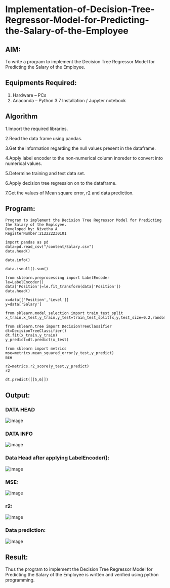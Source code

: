 # Implementation-of-Decision-Tree-Regressor-Model-for-Predicting-the-Salary-of-the-Employee

## AIM:
To write a program to implement the Decision Tree Regressor Model for Predicting the Salary of the Employee.

## Equipments Required:
1. Hardware – PCs
2. Anaconda – Python 3.7 Installation / Jupyter notebook

## Algorithm

1.Import the required libraries.

2.Read the data frame using pandas.

3.Get the information regarding the null values present in the dataframe.

4.Apply label encoder to the non-numerical column inoreder to convert into numerical values.

5.Determine training and test data set.

6.Apply decision tree regression on to the dataframe.

7.Get the values of Mean square error, r2 and data prediction. 

## Program:
```
Program to implement the Decision Tree Regressor Model for Predicting the Salary of the Employee.
Developed by: Nivetha A
RegisterNumber:212222230101

import pandas as pd
data=pd.read_csv("/content/Salary.csv")
data.head()

data.info()

data.isnull().sum()

from sklearn.preprocessing import LabelEncoder
le=LabelEncoder()
data['Position']=le.fit_transform(data['Position'])
data.head()

x=data[['Position','Level']]
y=data['Salary']

from sklearn.model_selection import train_test_split
x_train,x_test,y_train,y_test=train_test_split(x,y,test_size=0.2,random_state=2)

from sklearn.tree import DecisionTreeClassifier
dt=DecisionTreeClassifier()
dt.fit(x_train,y_train)
y_predict=dt.predict(x_test)

from sklearn import metrics
mse=metrics.mean_squared_error(y_test,y_predict)
mse

r2=metrics.r2_score(y_test,y_predict)
r2

dt.predict([[5,6]])

```

## Output:

### DATA HEAD

![image](https://github.com/nivetharajaa/Implementation-of-Decision-Tree-Regressor-Model-for-Predicting-the-Salary-of-the-Employee/assets/120543388/7dd63c8d-c8fd-4101-866e-9424638d0c60)

### DATA INFO

![image](https://github.com/nivetharajaa/Implementation-of-Decision-Tree-Regressor-Model-for-Predicting-the-Salary-of-the-Employee/assets/120543388/cb8e552d-05b5-4a55-be40-5cb730daa61a)

### Data Head after applying LabelEncoder():

![image](https://github.com/nivetharajaa/Implementation-of-Decision-Tree-Regressor-Model-for-Predicting-the-Salary-of-the-Employee/assets/120543388/6777adc1-6d50-45c0-8ea3-97b5ad3eb0db)

### MSE:

![image](https://github.com/nivetharajaa/Implementation-of-Decision-Tree-Regressor-Model-for-Predicting-the-Salary-of-the-Employee/assets/120543388/a010bdbd-df20-499f-88a3-47017a7b52d7)

### r2:

![image](https://github.com/nivetharajaa/Implementation-of-Decision-Tree-Regressor-Model-for-Predicting-the-Salary-of-the-Employee/assets/120543388/0efbc50e-8d81-4163-a8d0-6219b920cafa)

### Data prediction:

![image](https://github.com/nivetharajaa/Implementation-of-Decision-Tree-Regressor-Model-for-Predicting-the-Salary-of-the-Employee/assets/120543388/4cfeacec-4a25-486b-998e-606d420e776c)

## Result:
Thus the program to implement the Decision Tree Regressor Model for Predicting the Salary of the Employee is written and verified using python programming.
